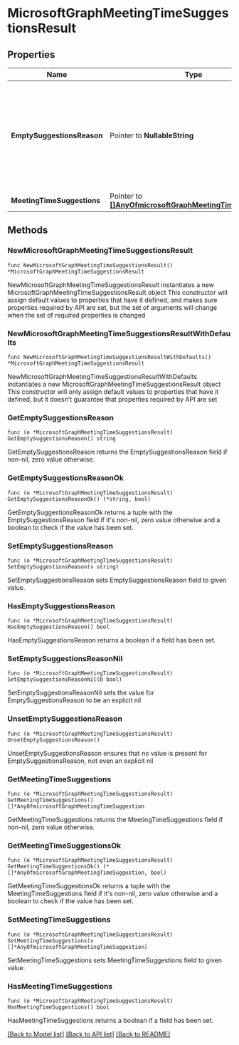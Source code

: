 # MicrosoftGraphMeetingTimeSuggestionsResult

## Properties

Name | Type | Description | Notes
------------ | ------------- | ------------- | -------------
**EmptySuggestionsReason** | Pointer to **NullableString** | A reason for not returning any meeting suggestions. The possible values are: attendeesUnavailable, attendeesUnavailableOrUnknown, locationsUnavailable, organizerUnavailable, or unknown. This property is an empty string if the meetingTimeSuggestions property does include any meeting suggestions. | [optional] 
**MeetingTimeSuggestions** | Pointer to [**[]AnyOfmicrosoftGraphMeetingTimeSuggestion**](AnyOfmicrosoftGraphMeetingTimeSuggestion.md) | An array of meeting suggestions. | [optional] 

## Methods

### NewMicrosoftGraphMeetingTimeSuggestionsResult

`func NewMicrosoftGraphMeetingTimeSuggestionsResult() *MicrosoftGraphMeetingTimeSuggestionsResult`

NewMicrosoftGraphMeetingTimeSuggestionsResult instantiates a new MicrosoftGraphMeetingTimeSuggestionsResult object
This constructor will assign default values to properties that have it defined,
and makes sure properties required by API are set, but the set of arguments
will change when the set of required properties is changed

### NewMicrosoftGraphMeetingTimeSuggestionsResultWithDefaults

`func NewMicrosoftGraphMeetingTimeSuggestionsResultWithDefaults() *MicrosoftGraphMeetingTimeSuggestionsResult`

NewMicrosoftGraphMeetingTimeSuggestionsResultWithDefaults instantiates a new MicrosoftGraphMeetingTimeSuggestionsResult object
This constructor will only assign default values to properties that have it defined,
but it doesn't guarantee that properties required by API are set

### GetEmptySuggestionsReason

`func (o *MicrosoftGraphMeetingTimeSuggestionsResult) GetEmptySuggestionsReason() string`

GetEmptySuggestionsReason returns the EmptySuggestionsReason field if non-nil, zero value otherwise.

### GetEmptySuggestionsReasonOk

`func (o *MicrosoftGraphMeetingTimeSuggestionsResult) GetEmptySuggestionsReasonOk() (*string, bool)`

GetEmptySuggestionsReasonOk returns a tuple with the EmptySuggestionsReason field if it's non-nil, zero value otherwise
and a boolean to check if the value has been set.

### SetEmptySuggestionsReason

`func (o *MicrosoftGraphMeetingTimeSuggestionsResult) SetEmptySuggestionsReason(v string)`

SetEmptySuggestionsReason sets EmptySuggestionsReason field to given value.

### HasEmptySuggestionsReason

`func (o *MicrosoftGraphMeetingTimeSuggestionsResult) HasEmptySuggestionsReason() bool`

HasEmptySuggestionsReason returns a boolean if a field has been set.

### SetEmptySuggestionsReasonNil

`func (o *MicrosoftGraphMeetingTimeSuggestionsResult) SetEmptySuggestionsReasonNil(b bool)`

 SetEmptySuggestionsReasonNil sets the value for EmptySuggestionsReason to be an explicit nil

### UnsetEmptySuggestionsReason
`func (o *MicrosoftGraphMeetingTimeSuggestionsResult) UnsetEmptySuggestionsReason()`

UnsetEmptySuggestionsReason ensures that no value is present for EmptySuggestionsReason, not even an explicit nil
### GetMeetingTimeSuggestions

`func (o *MicrosoftGraphMeetingTimeSuggestionsResult) GetMeetingTimeSuggestions() []*AnyOfmicrosoftGraphMeetingTimeSuggestion`

GetMeetingTimeSuggestions returns the MeetingTimeSuggestions field if non-nil, zero value otherwise.

### GetMeetingTimeSuggestionsOk

`func (o *MicrosoftGraphMeetingTimeSuggestionsResult) GetMeetingTimeSuggestionsOk() (*[]*AnyOfmicrosoftGraphMeetingTimeSuggestion, bool)`

GetMeetingTimeSuggestionsOk returns a tuple with the MeetingTimeSuggestions field if it's non-nil, zero value otherwise
and a boolean to check if the value has been set.

### SetMeetingTimeSuggestions

`func (o *MicrosoftGraphMeetingTimeSuggestionsResult) SetMeetingTimeSuggestions(v []*AnyOfmicrosoftGraphMeetingTimeSuggestion)`

SetMeetingTimeSuggestions sets MeetingTimeSuggestions field to given value.

### HasMeetingTimeSuggestions

`func (o *MicrosoftGraphMeetingTimeSuggestionsResult) HasMeetingTimeSuggestions() bool`

HasMeetingTimeSuggestions returns a boolean if a field has been set.


[[Back to Model list]](../README.md#documentation-for-models) [[Back to API list]](../README.md#documentation-for-api-endpoints) [[Back to README]](../README.md)


